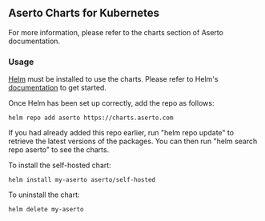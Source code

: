 ## Aserto Charts for Kubernetes

For more information, please refer to the charts section of Aserto documentation.

### Usage

[Helm](https://helm.sh) must be installed to use the charts.  Please refer to
Helm's [documentation](https://helm.sh/docs) to get started.

Once Helm has been set up correctly, add the repo as follows:

```
helm repo add aserto https://charts.aserto.com
```

If you had already added this repo earlier, run "helm repo update" to retrieve
the latest versions of the packages.  You can then run "helm search repo
aserto" to see the charts.

To install the self-hosted chart:

```
helm install my-aserto aserto/self-hosted
```

To uninstall the chart:

```
helm delete my-aserto
```
